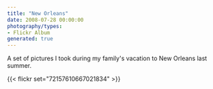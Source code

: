 ```yaml
---
title: "New Orleans"
date: 2008-07-28 00:00:00
photography/types:
- Flickr Album
generated: true
---
```

A set of pictures I took during my family's vacation to New Orleans last summer.

{{< flickr set="72157610667021834" >}}
